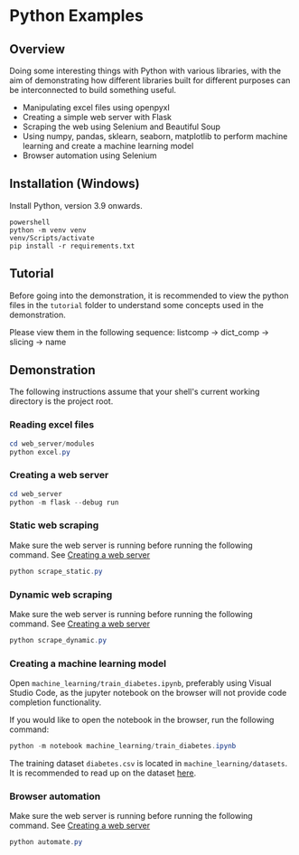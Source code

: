 # Python Examples

## Overview

Doing some interesting things with Python with various libraries, with the aim of demonstrating
how different libraries built for different purposes can be interconnected
to build something useful.

- Manipulating excel files using openpyxl
- Creating a simple web server with Flask
- Scraping the web using Selenium and Beautiful Soup
- Using numpy, pandas, sklearn, seaborn, matplotlib to perform machine learning and create a machine learning model
- Browser automation using Selenium

## Installation (Windows)

Install Python, version 3.9 onwards.

```
powershell
python -m venv venv
venv/Scripts/activate
pip install -r requirements.txt
```

## Tutorial

Before going into the demonstration, it is recommended to view the python files in the `tutorial` folder to understand some concepts used in the demonstration.

Please view them in the following sequence: listcomp -> dict_comp -> slicing -> name

## Demonstration

The following instructions assume that your shell's current working directory is the project root.

### Reading excel files
```powershell
cd web_server/modules
python excel.py
```

### Creating a web server

```powershell
cd web_server
python -m flask --debug run
```

### Static web scraping

Make sure the web server is running before running the following command. See [Creating a web server](#creating-a-web-server)

```powershell
python scrape_static.py
```

### Dynamic web scraping

Make sure the web server is running before running the following command. See [Creating a web server](#creating-a-web-server)

```powershell
python scrape_dynamic.py
```

### Creating a machine learning model
Open `machine_learning/train_diabetes.ipynb`, preferably using Visual Studio Code, as the jupyter notebook on the browser will not provide code completion functionality.

If you would like to open the notebook in the browser, run the following command:
```powershell
python -m notebook machine_learning/train_diabetes.ipynb
```

The training dataset `diabetes.csv` is located in `machine_learning/datasets`. It is recommended to read up on the dataset [here](https://www.kaggle.com/datasets/mathchi/diabetes-data-set).


### Browser automation

Make sure the web server is running before running the following command. See [Creating a web server](#creating-a-web-server)

```powershell
python automate.py
```
